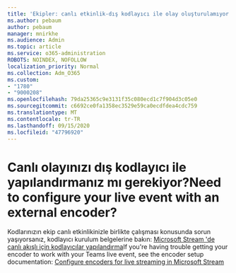 ```yaml
---
title: 'Ekipler: canlı etkinlik-dış kodlayıcı ile olay oluşturulamıyor'
ms.author: pebaum
author: pebaum
manager: mnirkhe
ms.audience: Admin
ms.topic: article
ms.service: o365-administration
ROBOTS: NOINDEX, NOFOLLOW
localization_priority: Normal
ms.collection: Adm_O365
ms.custom:
- "1780"
- "9000208"
ms.openlocfilehash: 79da25365c9e3131f35c080ecd1c7f904d3c05e0
ms.sourcegitcommit: c6692ce0fa1358ec3529e59ca0ecdfdea4cdc759
ms.translationtype: MT
ms.contentlocale: tr-TR
ms.lasthandoff: 09/15/2020
ms.locfileid: "47796920"
---
```

# <a name="need-to-configure-your-live-event-with-an-external-encoder"></a><span data-ttu-id="b25d0-102">Canlı olayınızı dış kodlayıcı ile yapılandırmanız mı gerekiyor?</span><span class="sxs-lookup"><span data-stu-id="b25d0-102">Need to configure your live event with an external encoder?</span></span>

<span data-ttu-id="b25d0-103">Kodlarınızın ekip canlı etkinlikinizle birlikte çalışması konusunda sorun yaşıyorsanız, kodlayıcı kurulum belgelerine bakın: [Microsoft Stream 'de canlı akışlı için kodlayıcılar yapılandırma](https://docs.microsoft.com/stream/live-encoder-setup)</span><span class="sxs-lookup"><span data-stu-id="b25d0-103">If you're having trouble getting your encoder to work with your Teams live event, see the encoder setup documentation: [Configure encoders for live streaming in Microsoft Stream](https://docs.microsoft.com/stream/live-encoder-setup)</span></span>